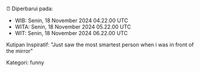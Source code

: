 ⏰ Diperbarui pada:
- WIB: Senin, 18 November 2024 04.22.00 UTC
- WITA: Senin, 18 November 2024 05.22.00 UTC
- WIT: Senin, 18 November 2024 06.22.00 UTC

Kutipan Inspiratif:
"Just saw the most smartest person when i was in front of the mirror"


Kategori: funny

